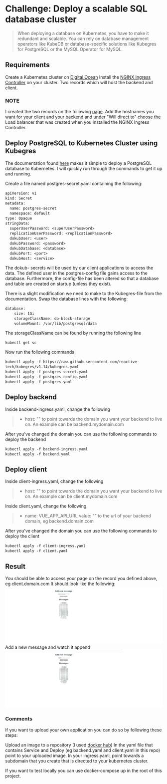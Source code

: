 
# Challenge: Deploy a scalable SQL database cluster
>When deploying a database on Kubernetes, you have to make it redundant and scalable. You can rely on database management operators like KubeDB or database-specific solutions like Kubegres for PostgreSQL or the MySQL Operator for MySQL. 

## Requirements
Create a Kubernetes cluster on [Digital Ocean](https://www.digitalocean.com/products/kubernetes/)
Install the [NGINX Ingress Controller](https://marketplace.digitalocean.com/apps/nginx-ingress-controller) on your cluster.
Two records which will host the backend and client.

### NOTE
I created the two records on the following [page](https://cloud.digitalocean.com/networking/domains/). Add the hostnames you want for your client and your backend and under "Will direct to" choose the Load balancer that was created when you installed the NGINX Ingress Controller.

## Deploy PostgreSQL to Kubernetes Cluster using Kubegres

The documentation found [here](https://www.kubegres.io/doc/getting-started.html) makes it simple to deploy a PostgreSQL database to Kubernetes. I will quickly run through the commands to get it up and running.

Create a file named postgres-secret.yaml containing the following:
```
apiVersion: v1
kind: Secret
metadata:
  name: postgres-secret
  namespace: default
type: Opaque
stringData:
  superUserPassword: <superUserPassword>
  replicationUserPassword: <replicationPassword>  
  dokubUser: <user>
  dokubPassword: <password>
  dokubDatabase: <database>
  dokubPort: <port>
  dokubHost: <service>

```
The dokub- secrets will be used by our client applications to access the data. 
The defined user in the postgres-config file gains access to the database. 
Furthermore, the config-file has been altered so that a database and table are created on startup (unless they exist). 

There is a slight modification we need to make to the Kubegres-file from the documentation. Swap the database lines with the following:
``` 
database:
    size: 1Gi
    storageClassName: do-block-storage
    volumeMount: /var/lib/postgresql/data
```
The storageClassName can be found by running the following line
```
kubectl get sc
```
Now run the following commands
```
kubectl apply -f https://raw.githubusercontent.com/reactive-tech/kubegres/v1.14/kubegres.yaml
kubectl apply -f postgres-secret.yaml
kubectl apply -f postgres-config.yaml
kubectl apply -f postgres.yaml
```
## Deploy backend    
Inside backend-ingress.yaml, change the following 
>  - host: ""
to point towards the domain you want your backend to live on. An example can be backend.mydomain.com

After you've changed the domain you can use the following commands to deploy the backend
```
kubectl apply -f backend-ingress.yaml
kubectl apply -f backend.yaml
```

## Deploy client
Inside client-ingress.yaml, change the following 
>  - host: ""
to point towards the domain you want your backend to live on. An example can be client.mydomain.com

Inside client.yaml, change the following
>- name: VUE_APP_API_URL
>value: ""
to the url of your backend domain, eg backend.domain.com

After you've changed the domain you can use the following commands to deploy the client
```
kubectl apply -f client-ingress.yaml
kubectl apply -f client.yaml
```

## Result
You should be able to access your page on the record you defined above, eg client.domain.com
It should look like the following:
![Screenshot](1.jpg)
Add a new message and watch it append
![Screenshot](2.jpg)
### Comments
If you want to upload your own application you can do so by following these steps:

Upload an image to a repository (I used [docker hub](https://docs.docker.com/docker-hub/repos/))
In the yaml file that contains Service and Deploy (eg backend.yaml and client.yaml in this repo) point to your uploaded image.
In your ingress.yaml, point towards a subdomain that you create that is directed to your kubernetes cluster.

If you want to test locally you can use docker-compose up in the root of this project.